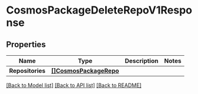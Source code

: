 # CosmosPackageDeleteRepoV1Response

## Properties

Name | Type | Description | Notes
------------ | ------------- | ------------- | -------------
**Repositories** | [**[]CosmosPackageRepo**](CosmosPackageRepo.md) |  | 

[[Back to Model list]](../README.md#documentation-for-models) [[Back to API list]](../README.md#documentation-for-api-endpoints) [[Back to README]](../README.md)


